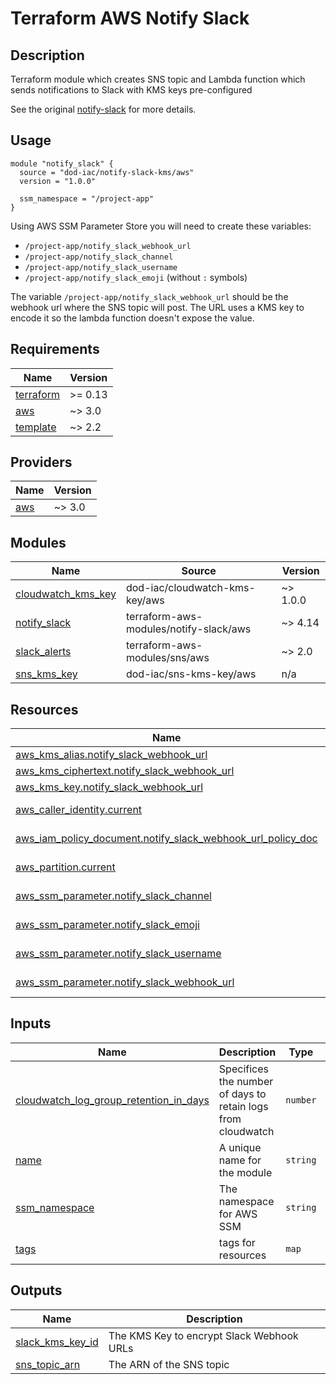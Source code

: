 <!-- BEGINNING OF PRE-COMMIT-TERRAFORM DOCS HOOK -->
# Terraform AWS Notify Slack

## Description

Terraform module which creates SNS topic and Lambda function which sends notifications to Slack with KMS keys pre-configured

See the original [notify-slack](https://registry.terraform.io/modules/terraform-aws-modules/notify-slack/aws/latest) for more details.

## Usage

``` hcl
module "notify_slack" {
  source = "dod-iac/notify-slack-kms/aws"
  version = "1.0.0"

  ssm_namespace = "/project-app"
}
```

Using AWS SSM Parameter Store you will need to create these variables:

* `/project-app/notify_slack_webhook_url`
* `/project-app/notify_slack_channel`
* `/project-app/notify_slack_username`
* `/project-app/notify_slack_emoji` (without `:` symbols)

The variable `/project-app/notify_slack_webhook_url` should be the webhook url where the SNS topic will post.
The URL uses a KMS key to encode it so the lambda function doesn't expose the value.

## Requirements

| Name | Version |
|------|---------|
| <a name="requirement_terraform"></a> [terraform](#requirement\_terraform) | >= 0.13 |
| <a name="requirement_aws"></a> [aws](#requirement\_aws) | ~> 3.0 |
| <a name="requirement_template"></a> [template](#requirement\_template) | ~> 2.2 |

## Providers

| Name | Version |
|------|---------|
| <a name="provider_aws"></a> [aws](#provider\_aws) | ~> 3.0 |

## Modules

| Name | Source | Version |
|------|--------|---------|
| <a name="module_cloudwatch_kms_key"></a> [cloudwatch\_kms\_key](#module\_cloudwatch\_kms\_key) | dod-iac/cloudwatch-kms-key/aws | ~> 1.0.0 |
| <a name="module_notify_slack"></a> [notify\_slack](#module\_notify\_slack) | terraform-aws-modules/notify-slack/aws | ~> 4.14 |
| <a name="module_slack_alerts"></a> [slack\_alerts](#module\_slack\_alerts) | terraform-aws-modules/sns/aws | ~> 2.0 |
| <a name="module_sns_kms_key"></a> [sns\_kms\_key](#module\_sns\_kms\_key) | dod-iac/sns-kms-key/aws | n/a |

## Resources

| Name | Type |
|------|------|
| [aws_kms_alias.notify_slack_webhook_url](https://registry.terraform.io/providers/hashicorp/aws/latest/docs/resources/kms_alias) | resource |
| [aws_kms_ciphertext.notify_slack_webhook_url](https://registry.terraform.io/providers/hashicorp/aws/latest/docs/resources/kms_ciphertext) | resource |
| [aws_kms_key.notify_slack_webhook_url](https://registry.terraform.io/providers/hashicorp/aws/latest/docs/resources/kms_key) | resource |
| [aws_caller_identity.current](https://registry.terraform.io/providers/hashicorp/aws/latest/docs/data-sources/caller_identity) | data source |
| [aws_iam_policy_document.notify_slack_webhook_url_policy_doc](https://registry.terraform.io/providers/hashicorp/aws/latest/docs/data-sources/iam_policy_document) | data source |
| [aws_partition.current](https://registry.terraform.io/providers/hashicorp/aws/latest/docs/data-sources/partition) | data source |
| [aws_ssm_parameter.notify_slack_channel](https://registry.terraform.io/providers/hashicorp/aws/latest/docs/data-sources/ssm_parameter) | data source |
| [aws_ssm_parameter.notify_slack_emoji](https://registry.terraform.io/providers/hashicorp/aws/latest/docs/data-sources/ssm_parameter) | data source |
| [aws_ssm_parameter.notify_slack_username](https://registry.terraform.io/providers/hashicorp/aws/latest/docs/data-sources/ssm_parameter) | data source |
| [aws_ssm_parameter.notify_slack_webhook_url](https://registry.terraform.io/providers/hashicorp/aws/latest/docs/data-sources/ssm_parameter) | data source |

## Inputs

| Name | Description | Type | Default | Required |
|------|-------------|------|---------|:--------:|
| <a name="input_cloudwatch_log_group_retention_in_days"></a> [cloudwatch\_log\_group\_retention\_in\_days](#input\_cloudwatch\_log\_group\_retention\_in\_days) | Specifices the number of days to retain logs from cloudwatch | `number` | `90` | no |
| <a name="input_name"></a> [name](#input\_name) | A unique name for the module | `string` | `"sns"` | no |
| <a name="input_ssm_namespace"></a> [ssm\_namespace](#input\_ssm\_namespace) | The namespace for AWS SSM | `string` | n/a | yes |
| <a name="input_tags"></a> [tags](#input\_tags) | tags for resources | `map` | `{}` | no |

## Outputs

| Name | Description |
|------|-------------|
| <a name="output_slack_kms_key_id"></a> [slack\_kms\_key\_id](#output\_slack\_kms\_key\_id) | The KMS Key to encrypt Slack Webhook URLs |
| <a name="output_sns_topic_arn"></a> [sns\_topic\_arn](#output\_sns\_topic\_arn) | The ARN of the SNS topic |
<!-- END OF PRE-COMMIT-TERRAFORM DOCS HOOK -->
